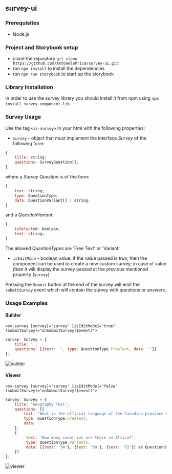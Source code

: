 ## survey-ui

### Prerequisites
* Node.js

### Project and Storybook setup
* clone the repository `git clone https://github.com/AntonelaPrica/survey-ui.git`
* run `npm install` to install the dependencies
* run `npm run storybook` to start up the storybook

### Library Installation
In order to use the survey library you should install it from npm using
`npm install survey-component-lib`.

### Survey Usage
Use the tag `<sv-survey>` in your html with the following properties:
* `survey` - object that must implement the interface *Survey* of the following form:
```js
{
    title: string;
    questions: SurveyQuestion[];
}
```
where a *Survey Question* is of the form: 
```js
{ 
    text: string;
    type: QuestionType;
    data: QuestionVariant[] | string;
}
```
and a *QuestionVariant*:
```js
{ 
    isSelected: boolean;
    text: string;
}
```

The allowed *QuestionTypes* are 'Free Text' or 'Variant'.
* `isEditMode` - boolean value; if the value passed is *true*, then the component can be used to create a new custom survey; in case of value *false* it will display the survey passed at the previous mentioned property (`survey`)

Pressing the `Submit` button at the end of the survey will emit the `submitSurvey` event which will contain the survey with questions or answers.

### Usage Examples
#### Builder
`<sv-survey [survey]="survey" [isEditMode]="true" (submitSurvey)="onSubmitSurvey($event)">`
```js
survey: Survey = {
    title: '',
    questions: [{text: '', type: QuestionType.FreeText, data: ''}]
};
```
![builder](https://user-images.githubusercontent.com/47983382/120333023-f6e75b00-c2f7-11eb-8699-1b36bc0eff7c.PNG)

#### Viewer
`<sv-survey [survey]="survey" [isEditMode]="false" (submitSurvey)="onSubmitSurvey($event)">`
```js
survey: Survey = {
    title: 'Geography Test',
    questions: [{
        text: 'What is the official language of the Canadian province Quebec?',
        type: QuestionType.FreeText,
        data: ''
    },
    {
         text: 'How many countries are there in Africa?',
         type: QuestionType.Variants,
         data: [{text: '54'}, {text: '60'}, {text: '72'}] as QuestionVariant[]
    }]
};
```
![viewer](https://user-images.githubusercontent.com/47983382/120333111-0bc3ee80-c2f8-11eb-890d-37a35021d170.PNG)


